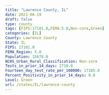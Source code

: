 ```yaml
---
title: "Lawrence County, IL"
date: 2021-06-19
draft: false
type: county
tags: [FIPS:17101.0,FEMA:5.0,Non-core,Green]
categories: [IL]
County: Lawrence County
State: IL
FIPS: 17101.0
FEMA_Region: 5.0
Population: 15678.0
NCHS_Urban_Rural_Classification: Non-core
Tests_in_prior_14_days: 2710.0
Fourteen_day_test_rate_per_100000: 17285.0
Percent_Positivity_in_prior_14_days: 0.0
Level: Green
url: /states/IL/lawrence-county
---
```



